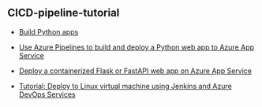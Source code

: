 ## CICD-pipeline-tutorial

- [Build Python apps](https://learn.microsoft.com/en-us/azure/devops/pipelines/ecosystems/python?view=azure-devops)

- [Use Azure Pipelines to build and deploy a Python web app to Azure App Service](https://learn.microsoft.com/en-us/azure/devops/pipelines/ecosystems/python-webapp?view=azure-devops&tabs=linux)

- [Deploy a containerized Flask or FastAPI web app on Azure App Service](https://learn.microsoft.com/en-us/azure/developer/python/tutorial-containerize-simple-web-app-for-app-service?tabs=web-app-flask)

- [Tutorial: Deploy to Linux virtual machine using Jenkins and Azure DevOps Services](https://learn.microsoft.com/en-us/azure/developer/jenkins/deploy-to-linux-vm-using-azure-devops-services)
